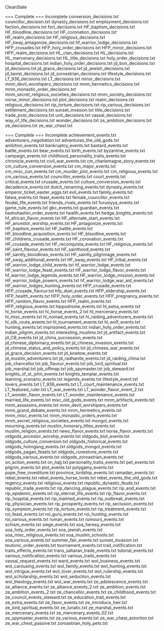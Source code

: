 CleanSlate

=== Complete 									===	Incomplete
conversion_decisions.txt
councillor_decision.txt
dynasty_decisions.txt
employment_decisions.txt
faction_decisions.txt
fort_decisions.txt
HF_baptism_decisions.txt
HF_bloodline_decisions.txt
HF_coronation_decisions.txt
HF_realm_decisions.txt
HF_religious_decisions.txt
HF_sway_antagonize_decisions.txt
hf_warrior_lodge_decisions.txt
HFP_crusades.txt
HFP_holy_order_decisions.txt
HFP_minor_decisions.txt
HFP_realm_decisions.txt
HL_clan_decisions.txt
HL_decisions.txt
HL_mercenary_decisions.txt
HL_title_decisions.txt
holy_order_decisions.txt
hospital_decisions.txt
indian_holy_order_decisions.txt
jd_bon_decisions.txt
jd_decisions.txt
jd_grace_decisions.txt
jd_jewish_decisions.txt
jd_taoist_decisions.txt
jd_zoroastrian_decisions.txt
lifestyle_decisions.txt
LT_936_decisions.txt
LT_decisions.txt
minor_decisions.txt
mnm_devil_worshipers_decisions.txt
mnm_hermetics_decisions.txt
mnm_monastic_order_decisions.txt
mnm_secret_religious_societies_decisions.txt
mnm_society_decisions.txt
norse_minor_decisions.txt
plot_decisions.txt
realm_decisions.txt
religious_decisions.txt
rip_torture_decisions.txt
rip_various_decisions.txt
settlement_decisions.txt
sunset_invasion.txt
title_decisions.txt
trade_post_decisions.txt
unit_decisions.txt
vassal_decisions.txt
way_of_life_decisions.txt
wonder_decisions.txt
ze_ambition_decisions.txt
ze_decisions.txt
ze_war_chest.txt




=== Complete									=== Incomplete
achievement_events.txt
												adventurers_negotiation.txt
												adventures_the_old_gods.txt
												ambition_events.txt
bankruptcy_events.txt
bastard_events.txt
battle_events.txt
												bear_events.txt
birth_events.txt
												byzantine_events.txt
campaign_events.txt
childhood_personality_traits_events.txt
												chronicle_events.txt
												civil_war_events.txt
												cm_charlemagne_story_events.txt
												cm_culture_conversion_events.txt
												cm_major_events.txt
												cm_misc_zun_events.txt
												cm_murder_plot_events.txt
												cm_religious_events.txt
												cm_various_events.txt
												councillor_events.txt
court_events.txt
critical_events.txt
crusade_events.txt
												culture_conversion_events.txt
												decadence_events.txt
												dutch_renaming_events.txt
dynasty_events.txt
												emperor_ticket_easter_eggs.txt
evil_events.txt
family_events.txt
												fatwa_events.txt
feast_events.txt
												female_councillor_events.txt
feudal_life_events.txt
												friends_rivals_events.txt
												furusiyya_events.txt
												game_rule_events.txt
												gbc_events.txt
guardian_events.txt
												hashshashin_order_events.txt
health_events.txt
hedge_knights_events.txt
												hf_african_flavor_events.txt
												HF_alternate_start_events.txt
												HF_ancestor_worship_events.txt
												HF_antagonize_events.txt
												HF_baptism_events.txt
												HF_battle_events.txt
												HF_bloodline_acquisition_events.txt
												HF_bloodline_events.txt
												HF_childrens_crusade_events.txt
												HF_coronation_events.txt
												HF_crusade_events.txt
												HF_reconquista_events.txt
												HF_religious_events.txt
												HF_saint_flavour_events.txt
												HF_sainthood_events.txt
												HF_saintly_bloodlines_events.txt
												HF_saintly_pilgrimage_events.txt
												HF_sway_additional_events.txt
												HF_sway_events.txt
												HF_tribal_events.txt
												HF_warrior_lodge_child_events.txt
												hf_warrior_lodge_events.txt
												HF_warrior_lodge_feast_events.txt
												HF_warrior_lodge_flavor_events.txt
												hf_warrior_lodge_legends_events.txt
												HF_warrior_lodge_mission_events.txt
												HF_warrior_lodge_powers_events.txt
												hf_warrior_lodge_war_aid_events.txt
												HF_warrior_lodges_hunting_events.txt
												HFP_crusade_events.txt
												HFP_crusade_flavour.txt
												hfp_duel_events.txt
												HFP_eldership_events.txt
												HFP_health_events.txt
												HFP_holy_order_events.txt
												HFP_pregnancy_events.txt
												HFP_random_flavor_events.txt
												HFP_realm_events.txt
												HFP_religious_events.txt
												hippodrome_events.txt
												hl_extra_events.txt
												hl_horse_events.txt
												hl_horse_events_2.txt
												hl_mercenary_events.txt
												hl_misc_events.txt
												hl_nomad_events.txt
												hl_raiding_adventurers_events.txt
												hl_silk_route_events.txt
												hl_tournament_events.txt
												hl_wolf_events.txt
hunting_events.txt
imprisoned_events.txt
												indian_holy_order_events.txt
												indian_pilgrim_events.txt
												interesting_muslims.txt
												jd_artifact_events.txt
												jd_CB_events.txt
												jd_china_succession_events.txt
												jd_chinese_diplomacy_events.txt
												jd_chinese_invasion_events.txt
												jd_chinese_status_and_policy_events.txt
												jd_chinese_war_events.txt
												jd_grace_decision_events.txt
												jd_kowtow_events.txt
												jd_muslim_adventurers.txt
												jd_radhanite_events.txt
												jd_raiding_china.txt
job_chancellor.txt
job_flavour_events.txt
job_lord_spiritual.txt
job_marshal.txt
job_offmap.txt
job_spymaster.txt
job_steward.txt
knights_of_st_john_events.txt
knights_templar_events.txt
learning_scenario_events.txt
legends_events.txt
lifestyle_event.txt
lovers_events.txt
												LT_936_events.txt
												LT_court_maintenance_events.txt
												LT_featured_ruler.txt
												LT_war_events.txt
												LT_wonder_flavor_event_2.txt
												LT_wonder_flavor_events.txt
												LT_wonder_maintenance_events.txt
married_life_events.txt
												misc_old_gods_events.txt
												mnm_artifacts_events.txt
												mnm_assassins_events.txt
												mnm_devil_worshipers_events.txt
												mnm_grand_debate_events.txt
												mnm_hermetics_events.txt
												mnm_misc_events.txt
												mnm_monastic_orders_events.txt
												mnm_secret_religious_societies_events.txt
mongol_events.txt
mourning_events.txt
												muslim_honorary_titles_events.txt
												muslim_religion_events.txt
												news_flavor_events.txt
												norse_flavor_events.txt
												oldgods_ancestor_worship_events.txt
												oldgods_blot_events.txt
												oldgods_culture_conversion.txt
												oldgods_historical_events.txt
												oldgods_holmgang_events.txt
												oldgods_mongol_events.txt
												oldgods_pagan_feasts.txt
												oldgods_runestone_events.txt
												oldgods_various_events.txt
												oldgods_zoroastrian_events.txt
						on_action_events.txt
												on_hajj.txt
												personality_traits_events.txt
												pet_events.txt
												pilgrim_events.txt
												plot_events.txt
												polygamy_events.txt
												pope_free_investiture.txt
												province_lordship_events.txt
												ramadan_events.txt
												rebel_events.txt
												rebel_events_horse_lords.txt
												rebel_events_the_old_gods.txt
												regency_events.txt
												religious_events.txt
												republic_dynastic_feuds.txt
												republic_trade_events.txt
												rip_dancing_plague_events.txt
												rip_eod_events.txt
												rip_epidemic_events.txt
												rip_eternal_life_events.txt
												rip_flavor_events.txt
												rip_hospital_events.txt
												rip_maimed_events.txt
												rip_outbreak_events.txt
												rip_physician_events.txt
												rip_prosperity_events.txt
												rip_seclusion_events.txt
												rip_symptom_events.txt
												rip_torture_events.txt
												rip_treatment_events.txt
												roi_feast_events.txt
												roi_guru_events.txt
												roi_hunting_events.txt
												roi_various_events.txt
												roman_events.txt
												rumours_events.txt
												schism_events.txt
												siege_events.txt
												soa_heresy_events.txt
												soa_holy_order_events.txt
												soa_jewish_events.txt
												soa_misc_religious_events.txt
												soa_muslim_schools.txt
												soa_various_events.txt
												summer_fair_events.txt
												sunset_invasion.txt
												teutonic_order_events.txt
												tournament_events.txt
trait_notification.txt
												traits_effects_events.txt
												trans_saharan_trade_events.txt
												tutorial_events.txt
												various_notification_events.txt
												various_traits_events.txt
												vassal_request_events.txt
												ward_events.txt
												wol_business_events.txt
												wol_carousing_events.txt
												wol_family_events.txt
												wol_hunting_events.txt
												wol_intrigue_events.txt
												wol_lover_events.txt
												wol_rulership_events.txt
												wol_scholarship_events.txt
												wol_seduction_events.txt
												wol_theology_events.txt
												wol_war_events.txt
												ze_adolescence_events.txt
												ze_alliance_events.txt
												ze_alliance_events_2.txt
												ze_ambition_events.txt
												ze_ambition_events_2.txt
												ze_chancellor_events.txt
												ze_childhood_events.txt
												ze_council_events_steward.txt
												ze_education_trait_events.txt
												ze_extra_events.txt
												ze_favor_events.txt
												ze_introduce_heir.txt
												ze_lord_spiritual_events.txt
												ze_lunatic.txt
												ze_marshal_events.txt
												ze_mercenary_events.txt
												ze_mercenary_events_02.txt
												ze_spymaster_events.txt
												ze_various_events.txt
												ze_war_chest_extortion.txt
												ze_war_chest_passive.txt
												zoroastrian_holy_pets.txt